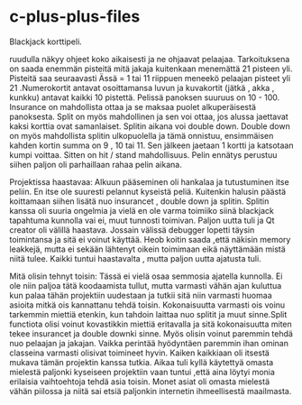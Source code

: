 # c-plus-plus-files

Blackjack korttipeli.

ruudulla näkyy ohjeet koko aikaisesti ja ne ohjaavat pelaajaa.
Tarkoituksena on saada enemmän pisteitä mitä jakaja kuitenkaan menemättä 21 pisteen yli.
Pisteitä saa seuraavasti Ässä = 1 tai 11 riippuen meneekö pelaajan pisteet yli 21 .Numerokortit antavat osoittamansa luvun ja kuvakortit (jätkä , akka , kunkku) antavat kaikki 10 pistettä.
Pelissä panoksen suuruus on 10 - 100.
Insurance on mahdollista ottaa ja se maksaa puolet alkuperäisestä panoksesta.
Split on myös mahdollinen ja sen voi ottaa, jos alussa jaettavat kaksi korttia ovat samanlaiset. Splitin aikana voi double down.
Double down on myös mahdollista splitin ulkopuolella ja tämä onnistuu, ensimmäisen kahden kortin summa on 9 , 10 tai 11. Sen jälkeen jaetaan 1 kortti ja katsotaan kumpi voittaa.
Sitten on hit / stand mahdollisuus.
Pelin ennätys perustuu siihen paljon oli parhaillaan rahaa pelin aikana.

Projektissa haastavaa:
Alkuun pääseminen oli hankalaa ja tutustuminen itse peliin. En itse ole suuresti pelannut kyseistä peliä.
Kuitenkin halusin päästä koittamaan siihen lisätä nuo insurancet , double down ja splitin.
Splitin kanssa oli suuria ongelmia ja vielä en ole varma toimiiko siinä blackjack tapahtuma kunnolla vai ei, muut tunnosti toimivan.
Paljon uutta tuli ja Qt creator oli välillä haastava. Jossain välissä debugger lopetti täysin toimintansa ja sitä ei voinut käyttää. Heob koitin saada ,että näkisin
memory leakkejä, mutta ei sekään lähtenyt oikein toimimaan eikä näyttämään mistä niitä tulee. Kaikki tuntui haastavalta , mutta paljon uutta ajatusta tuli.

Mitä olisin tehnyt toisin:
Tässä ei vielä osaa semmosia ajatella kunnolla. Ei ole niin paljoa tätä koodaamista tullut, mutta varmasti vähän ajan kuluttua kun palaa tähän projektiin uudestaan ja tutkii sitä
niin varmasti huomaa asioita mitkä ois kannattanu tehdä toisin. Kokonaisuutta varmasti ois voinu tarkemmin miettiä etenkin, kun tahdoin laittaa nuo splitit ja muut sinne.Split functiota olisi voinut kovastikkin miettiä eritavalla ja sitä kokonaisuutta miten tekee insurancet ja double downki sinne. Myös olisin voinut paremmin tehdä nuo pelaajan ja jakajan. Vaikka perintää hyödyntäen paremmin ihan ominan classeina varmasti olisivat toimineet hyvin.
Kaiken kaikkiaan oli itsestä mukava tämän projektin kanssa tutkia.
Aikaa tuli kyllä käytettyä omasta mielestä paljonki kyseiseen projektiin vaan tuntui ,että aina löytyi monia erilaisia vaihtoehtoja tehdä asia toisin.
Monet asiat oli omasta mielestä vähän piilossa ja niitä sai etsiä paljonkin internetin ihmeellisestä maailmasta.
